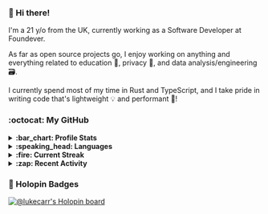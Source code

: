 ### :wave: Hi there!

I'm a 21 y/o from the UK, currently working as a Software Developer at Foundever.

As far as open source projects go, I enjoy working on anything and everything related to education :school:, privacy :eyes:, and data analysis/engineering :card_file_box:.

I currently spend most of my time in Rust and TypeScript, and I take pride in writing code that's lightweight :bulb: and performant :muscle:!

### :octocat: My GitHub

<details>
  <summary><strong>:bar_chart: Profile Stats</strong></summary>
  <br />
  
  ![GitHub Stats](https://gh-stats-jarrl.vercel.app/api?show_icons=true)
</details>

<details>
  <summary><strong>:speaking_head: Languages</strong></summary>
  <br />
  
  ![GitHub Languages](https://gh-stats-jarrl.vercel.app/api/top-langs?layout=compact&hide_title=true&langs_count=10)
</details>

<details>
  <summary><strong>:fire: Current Streak</strong></summary>
  <br />
  
  ![GitHub Streak](https://github-readme-streak-stats.herokuapp.com/?user=lukecarr&include_all_commits=true)
</details>

<details>
  <summary><strong>:zap: Recent Activity</strong></summary>
  <br />
  
  * ⬆️ Pushed 1 commit to powerlint/pbix
* ⬆️ Pushed 1 commit to powerlint/pbix
* ⬆️ Pushed 1 commit to powerlint/pbix
* ⬆️ Pushed 1 commit to powerlint/pbix
* ⬆️ Pushed 1 commit to powerlint/pbix

  _Last refreshed at 2023-04-11T18:33:52Z_
</details>


### :pushpin: Holopin Badges

[![@lukecarr's Holopin board](https://holopin.me/lukecarr)](https://holopin.io/@lukecarr)
